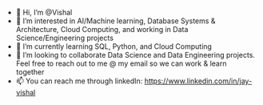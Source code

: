 - 👋 Hi, I’m @Vishal 
- 👀 I’m interested in AI/Machine learning, Database Systems & Architecture, Cloud Computing, and working in Data Science/Engineering projects 
- 🌱 I’m currently learning SQL, Python, and Cloud Computing
- 💞️ I’m looking to collaborate Data Science and Data Engineering projects. Feel free to reach out to me @ my email so we can work & learn together 
- 📫 You can reach me through linkedIn: https://www.linkedin.com/in/jay-vishal

<!---
Vishal-GitAccount/Vishal-GitAccount is a ✨ special ✨ repository because its `README.md` (this file) appears on your GitHub profile.
You can click the Preview link to take a look at your changes.
--->
